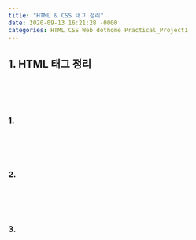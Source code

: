 ```yaml
---
title: "HTML & CSS 태그 정리"
date: 2020-09-13 16:21:28 -0000
categories: HTML CSS Web dothome Practical_Project1
---
```






<h2> 1. HTML 태그 정리 </h2>
<br>
<br>
<br>

<h3> 1. <html> </h3>
<br>
<br>
<br>

<h3> 2. <head> </h3>
<br>
<br>
<br>

<h3> 3. <title> </h3>
<br>
<br>
<br>

<h3> 4. <body> </h3>
<br>
<br>
<br>

<h3> 5. <div> </h3>
<br>
<br>
<br>

<h3> 6. <h> </h3>
<br>
<br>
<br>

<h3> 7. <p> </h3>
<br>
<br>
<br>

<h3> 8. <ul> </h3>
<br>
<br>
<br>

<h3> 9. <ol> </h3>
<br>
<br>
<br>

<h3> 10. <li> </h3>
<br>
<br>
<br>

<h3> 11. <a> </h3>
<br>
<br>
<br>

<h3> 12. <img> </h3>
<br>
<br>
<br>

<h3> 13. <style> </h3>
<br>
<br>
<br>

